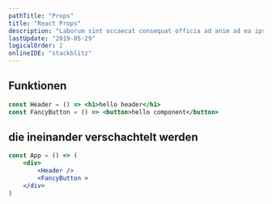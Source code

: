 ```yaml
---
pathTitle: "Props"
title: "React Props"
description: "Laborum sint occaecat consequat officia ad anim ad ea ipsum cillum tempor."
lastUpdate: "2019-05-29"
logicalOrder: 2
onlineIDE: "stackblitz"
---
```


## Funktionen

```jsx
const Header = () => <h1>hello header</h1>
const FancyButton = () => <button>hello component</button>
```

## die ineinander verschachtelt werden

```jsx
const App = () => (
    <div>
        <Header />
        <FancyButton >
    </div>
)
```
